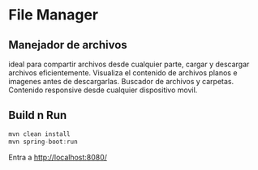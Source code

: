 # File Manager
## Manejador de archivos
ideal para compartir archivos desde cualquier parte, cargar y descargar archivos eficientemente. Visualiza el contenido de archivos planos e imagenes antes de descargarlas.
Buscador de archivos y carpetas.
Contenido responsive desde cualquier dispositivo movil.

## Build n Run
```java
mvn clean install
mvn spring-boot:run
```

Entra a [http://localhost:8080/](http://localhost:8080/)







